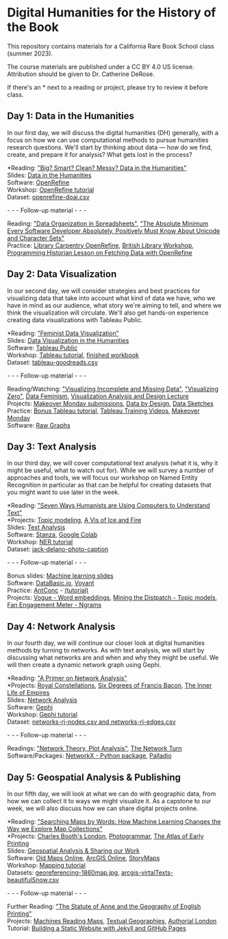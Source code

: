 # Digital Humanities for the History of the Book

This repository contains materials for a California Rare Book School class (summer 2023).

The course materials are published under a CC BY 4.0 US license. Attribution should be given to Dr. Catherine DeRose.

If there's an * next to a reading or project, please try to review it before class.

## Day 1: Data in the Humanities

In our first day, we will discuss the digital humanities (DH) generally, with a focus on how we can use computational methods to pursue humanities research questions. We'll start by thinking about data — how do we find, create, and prepare it for analysis? What gets lost in the process?

*Reading: ["Big? Smart? Clean? Messy? Data in the Humanities"](https://github.com/cderose/dh-courses/blob/master/CalRBS2023/readings/01_DataInTheHumanities_Schoch.pdf)    
Slides: [Data in the Humanities](https://docs.google.com/presentation/d/1OzhFdLVvnxVg09wyQOv0buVzKXxhplNZJwnERcAzLjI/edit?usp=sharing)  
Software: [OpenRefine](https://openrefine.org/)  
Workshop: [OpenRefine tutorial](https://github.com/cderose/dh-courses/blob/master/CalRBS2023/tutorials/openrefine-tutorial.md)  
Dataset: [openrefine-doaj.csv](https://drive.google.com/drive/folders/1hhkpAqz1hyyxmYLPe9K7VOR5e46DrfNZ?usp=sharing)

\- \- \- Follow-up material - - -  

Reading: ["Data Organization in Spreadsheets"](https://www.tandfonline.com/doi/full/10.1080/00031305.2017.1375989), ["The Absolute Minimum Every Software Developer Absolutely, Positively Must Know About Unicode and Character Sets"](https://www.joelonsoftware.com/2003/10/08/the-absolute-minimum-every-software-developer-absolutely-positively-must-know-about-unicode-and-character-sets-no-excuses/)  
Practice: [Library Carpentry OpenRefine](https://librarycarpentry.org/lc-open-refine/), [British Library Workshop](http://www.meanboyfriend.com/overdue_ideas/wp-content/uploads/2014/11/Introduction-to-OpenRefine-handout-CC-BY.pdf), [Programming Historian Lesson on Fetching Data with OpenRefine](https://programminghistorian.org/en/lessons/fetch-and-parse-data-with-openrefine)

## Day 2: Data Visualization

In our second day, we will consider strategies and best practices for visualizing data that take into account what kind of data we have, who we have in mind as our audience, what story we're aiming to tell, and where we think the visualization will circulate. We'll also get hands-on experience creating data visualizations with Tableau Public.

*Reading: ["Feminist Data Visualization"](https://github.com/cderose/dh-courses/blob/master/CalRBS2023/readings/02_FeministDataVis_KleinDIgnazio.pdf)   
Slides: [Data Visualization in the Humanities](https://docs.google.com/presentation/d/1OTkc4VGsC8BJ_Z6eFrszIIwSySzp3z7pFdZ8mPP8krE/edit?usp=sharing)  
Software: [Tableau Public](https://public.tableau.com/en-us/s/)  
Workshop: [Tableau tutorial](https://github.com/cderose/dh-courses/blob/master/CalRBS2023/tutorials/tableau-tutorial.md), [finished workbook](https://public.tableau.com/views/CalRBS2023/linegraph?:language=en-US&publish=yes&:display_count=n&:origin=viz_share_link)    
Dataset: [tableau-goodreads.csv](https://drive.google.com/drive/folders/12WIcs0ykyBd0FGZ25z2VklfbPBxwCXfR?usp=sharing)

\- \- \- Follow-up material - - -  

Reading/Watching: ["Visualizing Incomplete and Missing Data"](https://flowingdata.com/2018/01/30/visualizing-incomplete-and-missing-data/), ["Visualizing Zero"](https://hbr.org/2014/05/visualizing-zero-how-to-show-something-with-nothing), [Data Feminism](https://data-feminism.mitpress.mit.edu/), [Visualization Analysis and Design Lecture](https://www.youtube.com/watch?v=1GhZisgc6DI)   
Projects: [Makeover Monday submissions](https://twitter.com/makeover_monday?lang=en), [Data by Design](https://dev.dataxdesign.io/), [Data Sketches](https://www.datasketch.es/)  
Practice: [Bonus Tableau tutorial](https://github.com/cderose/dh-courses/blob/master/CalRBS2023/tutorials/extra-tutorials/tableau-internet-users-tutorial.md), [Tableau Training Videos](https://www.tableau.com/learn/training/20212), [Makeover Monday](https://www.makeovermonday.co.uk/data/)   
Software: [Raw Graphs](https://rawgraphs.io/)

## Day 3: Text Analysis

In our third day, we will cover computational text analysis (what it is, why it might be useful, what to watch out for). While we will survey a number of approaches and tools, we will focus our workshop on Named Entity Recognition in particular as that can be helpful for creating datasets that you might want to use later in the week.

*Reading: ["Seven Ways Humanists are Using Computers to Understand Text"](https://github.com/cderose/dh-courses/blob/master/CalRBS2023/readings/03_SevenWays_Underwood.pdf)  
*Projects: [Topic modeling](http://dh.library.yale.edu/projects/vogue/topics/), [A Vis of Ice and Fire](https://fredhohman.com/a-viz-of-ice-and-fire/)  
Slides: [Text Analysis](https://docs.google.com/presentation/d/1MoASQFmFje71kz6_UxvDYudEoT2SCF9ey1lkHAO5Q1o/edit?usp=sharing)   
Software: [Stanza](https://stanfordnlp.github.io/stanza/), [Google Colab](https://colab.research.google.com/?utm_source=scs-index)  
Workshop:  [NER tutorial](https://colab.research.google.com/drive/1JqaUU89beuOcY6ORKTzAGlTUfKnnAJhx?authuser=2#scrollTo=Uqy-QLD_K9e2)  
Dataset: [jack-delano-photo-caption](https://raw.githubusercontent.com/cderose/dh-courses/master/data/jack-delano.txt)  

\- \- \- Follow-up material - - -  

Bonus slides: [Machine learning slides](https://docs.google.com/presentation/d/1lwxhmjhmZbPn2zB8VJias73SCsyAtfdk4wt3yf_eRYE/edit?usp=sharing)  
Software: [DataBasic.io](https://databasic.io/en/), [Voyant](https://voyant-tools.org/)  
Practice: [AntConc](https://www.laurenceanthony.net/software/antconc/) - [(tutorial)](https://programminghistorian.org/en/lessons/corpus-analysis-with-antconc)  
Projects: [Vogue - Word embeddings](https://www.canva.com/design/DAEkFyjYuoE/tkVh45du5_tFiXxYMljoAw/view?website#2:using-temporal-word-embeddings-to-reveal-the-shifting-notion-of-beauty-in), [Mining the Distpatch - Topic models](https://dsl.richmond.edu/dispatch/introduction), [Fan Engagement Meter - Ngrams](http://fanengagement.org/)  

## Day 4: Network Analysis

In our fourth day, we will continue our closer look at digital humanities methods by turning to networks. As with text analysis, we will start by discussing what networks are and when and why they might be useful. We will then create a dynamic network graph using Gephi.

*Reading: ["A Primer on Network Analysis"](https://networkofthrones.wordpress.com/a-primer-on-network-analysis/)  
*Projects: [Royal Constellations](https://royalconstellations.visualcinnamon.com/), [Six Degrees of Francis Bacon](http://www.sixdegreesoffrancisbacon.com/?ids=10000473&min_confidence=60&type=network), [The Inner Life of Empires](https://histecon.fas.harvard.edu/innerlife/connections.html)  
Slides: [Network Analysis](https://docs.google.com/presentation/d/1LO30M1JxHnIGXOb0Ik99XBDjj09T6hBjgz57Uzo-_Qk/edit?usp=sharing)   
Software: [Gephi](https://gephi.org/)  
Workshop:  [Gephi tutorial](https://github.com/cderose/dh-courses/blob/master/CalRBS2023/tutorials/gephi-tutorial.md)  
Dataset: [networks-rj-nodes.csv and networks-rj-edges.csv](https://drive.google.com/drive/folders/1hhkpAqz1hyyxmYLPe9K7VOR5e46DrfNZ?usp=sharing)  

\- \- \- Follow-up material - - -  

Readings: ["Network Theory, Plot Analysis"](https://litlab.stanford.edu/assets/pdf/LiteraryLabPamphlet2.pdf), [The Network Turn](https://www.cambridge.org/core/elements/network-turn/CC38F2EA9F51A6D1AFCB7E005218BBE5)  
Software/Packages: [NetworkX - Python package](https://networkx.org/), [Palladio](https://hdlab.stanford.edu/palladio/)  

## Day 5: Geospatial Analysis & Publishing

In our fifth day, we will look at what we can do with geographic data, from how we can collect it to ways we might visualize it. As a capstone to our week, we will also discuss how we can share digital projects online.

*Reading: ["Searching Maps by Words: How Machine Learning Changes the Way we Explore Map Collections"](https://github.com/cderose/dh-courses/blob/master/CalRBS2023/readings/05_SearchingMaps_Vitale.pdf)  
*Projects: [Charles Booth's London](https://booth.lse.ac.uk/), [Photogrammar](https://www.photogrammar.org/maps), [The Atlas of Early Printing](http://atlas.lib.uiowa.edu/)  
Slides: [Geospatial Analysis & Sharing our Work](https://docs.google.com/presentation/d/185MZGDX6a0TsNHt7xZrvg0xwjIckDMthAtdVn-4NVjo/edit?usp=sharing)    
Software: [Old Maps Online](https://www.georeferencer.com/), [ArcGIS Online](https://www.arcgis.com/index.html), [StoryMaps](https://storymaps.arcgis.com/)  
Workshop: [Mapping tutorial](https://github.com/cderose/dh-courses/blob/master/CalRBS2023/tutorials/mapping-tutorial.md)  
Datasets: [georeferencing-1860map.jpg](https://drive.google.com/drive/folders/1hhkpAqz1hyyxmYLPe9K7VOR5e46DrfNZ?usp=sharing), [arcgis-virtalTexts-beautifulSnow.csv](https://drive.google.com/drive/folders/1hhkpAqz1hyyxmYLPe9K7VOR5e46DrfNZ?usp=sharing)
 

\- \- \- Follow-up material - - -  

Further Reading: ["The Statute of Anne and the Geography of English Printing"](https://earlybookmarket.com/printing-geography.html)   
Projects: [Machines Reading Maps](https://www.turing.ac.uk/research/research-projects/machines-reading-maps), [Textual Geographies](https://txtgeo.net/query), [Authorial London](https://authorial.stanford.edu/#authors)  
Tutorial: [Building a Static Website with Jekyll and GitHub Pages](https://programminghistorian.org/en/lessons/building-static-sites-with-jekyll-github-pages)

